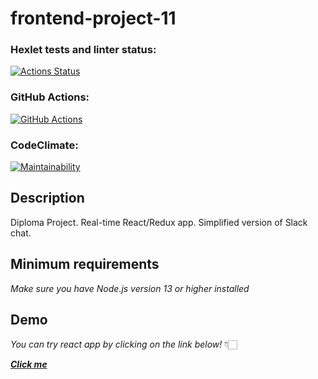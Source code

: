 # frontend-project-11

### Hexlet tests and linter status:

[![Actions Status](https://github.com/NadyKamenskaya/frontend-project-12/workflows/hexlet-check/badge.svg)](https://github.com/NadyKamenskaya/frontend-project-12/actions)

### GitHub Actions:

[![GitHub Actions](https://github.com/NadyKamenskaya/frontend-project-12/actions/workflows/github-actions.yml/badge.svg)](https://github.com/NadyKamenskaya/frontend-project-12/actions/workflows/github-actions.yml)

### CodeClimate:

[![Maintainability](https://api.codeclimate.com/v1/badges/8ce9f5648080a358d50f/maintainability)](https://codeclimate.com/github/NadyKamenskaya/frontend-project-12/maintainability)

## Description

Diploma Project. Real-time React/Redux app. Simplified version of Slack chat.

## Minimum requirements

_Make sure you have Node.js version 13 or higher installed_

## Demo

_You can try react app by clicking on the link below!_ 👇🏻

[_**Click me**_](https://frontend-project-12-production-1ed0.up.railway.app/)